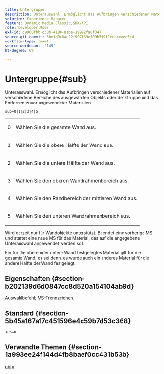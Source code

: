 ```yaml
---
title: Untergruppe
description: Unterauswahl. Ermöglicht das Aufbringen verschiedener Materialien auf verschiedene Bereiche des ausgewählten Objekts oder der Gruppe und das Entfernen zuvor angewendeter Materialien.
solution: Experience Manager
feature: Dynamic Media Classic,SDK/API
role: Developer,User
exl-id: c9968fbb-c38b-4180-81be-19992fa8f347
source-git-commit: 3be1d948ac22f907169ef09b509f1cebceaec5c4
workflow-type: tm+mt
source-wordcount: '149'
ht-degree: 6%

---
```


# Untergruppe{#sub}

Unterauswahl. Ermöglicht das Aufbringen verschiedener Materialien auf verschiedene Bereiche des ausgewählten Objekts oder der Gruppe und das Entfernen zuvor angewendeter Materialien.

`sub=0|1|2|3|4|5`

<table id="simpletable_F6BF91BD2C4B47BF8A28032E392D37F0"> 
 <tr class="strow"> 
  <td class="stentry"> <p>0 </p> </td> 
  <td class="stentry"> <p>Wählen Sie die gesamte Wand aus. </p> </td> 
 </tr> 
 <tr class="strow"> 
  <td class="stentry"> <p>1 </p> </td> 
  <td class="stentry"> <p>Wählen Sie die obere Hälfte der Wand aus. </p> </td> 
 </tr> 
 <tr class="strow"> 
  <td class="stentry"> <p>2 </p> </td> 
  <td class="stentry"> <p>Wählen Sie die untere Hälfte der Wand aus. </p> </td> 
 </tr> 
 <tr class="strow"> 
  <td class="stentry"> <p>3 </p> </td> 
  <td class="stentry"> <p>Wählen Sie den oberen Wandrahmenbereich aus. </p> </td> 
 </tr> 
 <tr class="strow"> 
  <td class="stentry"> <p>4 </p> </td> 
  <td class="stentry"> <p>Wählen Sie den Randbereich der mittleren Wand aus. </p> </td> 
 </tr> 
 <tr class="strow"> 
  <td class="stentry"> <p>5 </p> </td> 
  <td class="stentry"> <p>Wählen Sie den unteren Wandrahmenbereich aus. </p> </td> 
 </tr> 
</table>

Wird derzeit nur für Wandobjekte unterstützt. Beendet eine vorherige MS und startet eine neue MS für das Material, das auf die angegebene Unterauswahl angewendet werden soll.

Ein für die obere oder untere Wand festgelegtes Material gilt für die gesamte Wand, es sei denn, es wurde auch ein anderes Material für die andere Hälfte der Wand festgelegt.

## Eigenschaften {#section-b202139d6d0847cc8d520a154104ab9d}

Auswahlbefehl; MS-Trennzeichen.

## Standard {#section-5b45a167a17c451596e4c59b7d53c368}

`sub=0`

## Verwandte Themen {#section-1a993ee24f144d4fb8baef0cc431b53b}

[obj=](../../../../../ir-api/http-protocol/image-rendering-api-ref/c-ir-http-protocol-ref/c-ir-http-protocol-command-reference/r-ir-obj.md#reference-31e7dac7931b4e0eb3c7589f120a1e6a)
